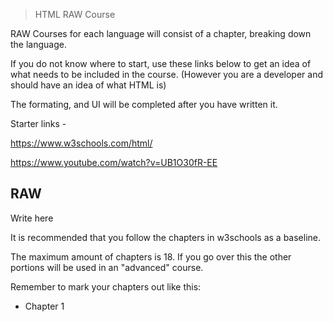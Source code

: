 > HTML RAW Course

RAW Courses for each language will consist of a chapter, breaking down the language. 

If you do not know where to start, use these links below to get an idea of what needs to be included in the course. (However you are a developer and should have an idea of what HTML is)

The formating, and UI will be completed after you have written it.

Starter links -

https://www.w3schools.com/html/

https://www.youtube.com/watch?v=UB1O30fR-EE

RAW
---
Write here

It is recommended that you follow the chapters in w3schools as a baseline.

The maximum amount of chapters is 18. If you go over this the other portions will be used in an "advanced" course.

Remember to mark your chapters out like this:

- Chapter 1
